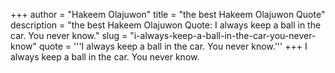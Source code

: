 +++
author = "Hakeem Olajuwon"
title = "the best Hakeem Olajuwon Quote"
description = "the best Hakeem Olajuwon Quote: I always keep a ball in the car. You never know."
slug = "i-always-keep-a-ball-in-the-car-you-never-know"
quote = '''I always keep a ball in the car. You never know.'''
+++
I always keep a ball in the car. You never know.
